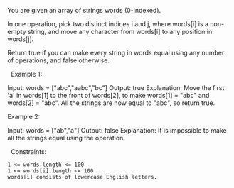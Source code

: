 You are given an array of strings words (0-indexed).

In one operation, pick two distinct indices i and j, where words[i] is a non-empty string, and move any character from words[i] to any position in words[j].

Return true if you can make every string in words equal using any number of operations, and false otherwise.

 
Example 1:

Input: words = ["abc","aabc","bc"]
Output: true
Explanation: Move the first 'a' in words[1] to the front of words[2],
to make words[1] = "abc" and words[2] = "abc".
All the strings are now equal to "abc", so return true.


Example 2:

Input: words = ["ab","a"]
Output: false
Explanation: It is impossible to make all the strings equal using the operation.


 
Constraints:


	1 <= words.length <= 100
	1 <= words[i].length <= 100
	words[i] consists of lowercase English letters.

